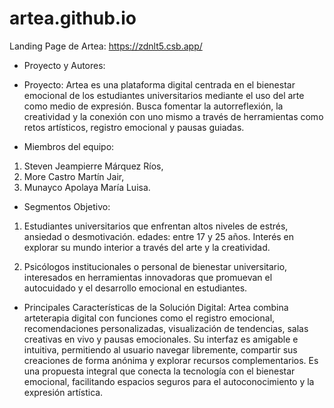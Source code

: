 # artea.github.io
Landing Page de Artea: https://zdnlt5.csb.app/

- Proyecto y Autores:

- Proyecto: Artea es una plataforma digital centrada en el bienestar emocional de los estudiantes universitarios mediante el uso del arte como medio de expresión. Busca fomentar la autorreflexión, la creatividad y la conexión con uno mismo a través de herramientas como retos artísticos, registro emocional y pausas guiadas.

 - Miembros del equipo: 
 1. Steven Jeampierre Márquez Ríos, 
 2.  More Castro Martín Jair, 
 3.  Munayco Apolaya María Luisa.

- Segmentos Objetivo:
1. Estudiantes universitarios que enfrentan altos niveles de estrés, ansiedad o desmotivación. 
  edades: entre 17 y 25 años.
  Interés en explorar su mundo interior a través del arte y la creatividad.

2. Psicólogos institucionales o personal de bienestar universitario, interesados en herramientas innovadoras que promuevan el autocuidado y el desarrollo emocional en estudiantes.

- Principales Características de la Solución Digital:
  Artea combina arteterapia digital con funciones como el registro emocional, recomendaciones personalizadas, visualización de tendencias, salas creativas en vivo y pausas emocionales. Su interfaz es amigable e intuitiva, permitiendo al usuario navegar libremente, compartir sus creaciones de forma anónima y explorar recursos complementarios. 
  Es una propuesta integral que conecta la tecnología con el bienestar emocional, facilitando espacios seguros para el autoconocimiento y la expresión artística.
